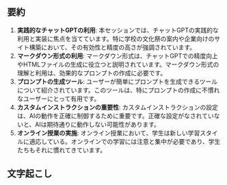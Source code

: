 ## 要約
1. **実践的なチャットGPTの利用**:
   本セッションでは、チャットGPTの実践的な利用と実装に焦点を当てています。特に学校の文化祭の案内や企業向けのサイト構築において、その有効性と精度の高さが強調されています。
2. **マークダウン形式の利用**:
   マークダウン形式は、チャットGPTでの精度向上やHTMLファイルの生成に役立つと説明されています。マークダウン形式の理解と利用は、効果的なプロンプトの作成に必要です。
3. **プロンプトの生成ツール**:
   ユーザーが簡単にプロンプトを生成できるツールについて紹介されています。このツールは、特にプロンプトの作成に不慣れなユーザーにとって有用です。
4. **カスタムインストラクションの重要性**:
   カスタムインストラクションの設定は、AIの動作を正確に制御するために重要です。正確な設定がなされていないと、AIは期待通りに動作しない可能性があります。
5. **オンライン授業の実施**:
   オンライン授業において、学生は新しい学習スタイルに適応している。オンラインでの学習には注意と集中が必要であり、学生たちもそれに慣れてきています。

## 文字起こし
